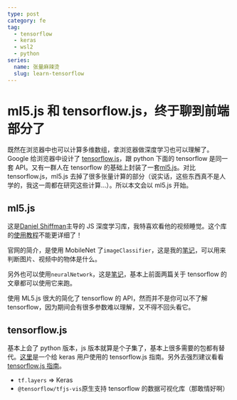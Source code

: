 ```yaml
---
type: post
category: fe
tag:
  - tensorflow
  - keras
  - wsl2
  - python
series:
  name: 张量麻辣烫
  slug: learn-tensorflow
---
```


# ml5.js 和 tensorflow.js，终于聊到前端部分了

既然在浏览器中也可以计算多维数组，拿浏览器做深度学习也可以理解了。Google 给浏览器中设计了 [tensorflow.js](https://www.tensorflow.org/js)，跟 python 下面的 tensorflow 是同一套 API。又有一群人在 tensorflow 的基础上封装了一套[ml5.js](https://ml5js.org/)。对比 tensorflow.js，ml5.js 去掉了很多张量计算的部分（说实话，这些东西真不是人学的，我这一周都在研究这些计算...）。所以本文会以 ml5.js 开始。

## ml5.js

这是[Daniel Shiffman](http://www.shiffman.net/)主导的 JS 深度学习库，我特喜欢看他的视频睡觉。这个库的[使用教程](https://learn.ml5js.org/docs/#/reference/index)不能更详细了！

官网的简介，是使用 MobileNet 了`imageClassifier`，这是我的[笔记](https://observablehq.com/@gongbaodd/untitled)，可以用来判断图片、视频中的物体是什么。

另外也可以使用`neuralNetwork`，这是[笔记](https://observablehq.com/@gongbaodd/ml5-js-neural-network)，基本上前面两篇关于 tensorflow 的文章都可以使用它来跑。

使用 ML5.js 很大的简化了 tensorflow 的 API，然而并不是你可以不了解 tensorflow，因为期间会有很多参数难以理解，又不得不回头看它。

## tensorflow.js

基本上会了 python 版本，js 版本就算是个子集了，基本上很多需要的包都有替代。[这里](https://www.tensorflow.org/js/guide/layers_for_keras_users?hl=zh-cn)是一个给 keras 用户使用的 tensorflow.js 指南。另外去强烈建议看看[tensorflow.js 指南](https://www.tensorflow.org/js/guide?hl=zh-cn)。

- `tf.layers` => Keras
- `@tensorflow/tfjs-vis`原生支持 tensorflow 的数据可视化库（那敢情好啊）
